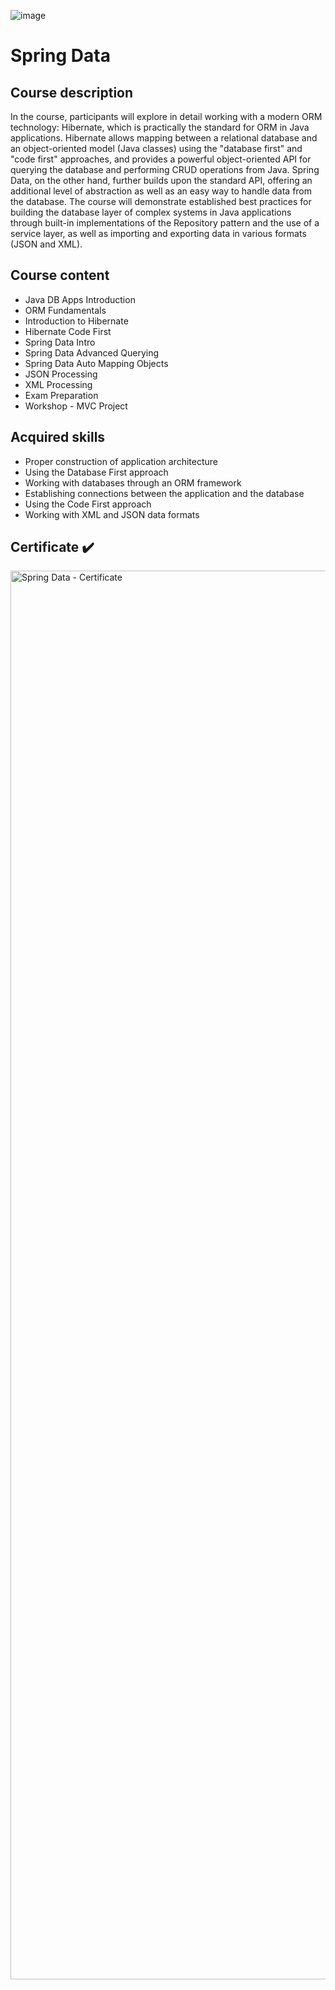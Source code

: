 ![image](https://github.com/viktorpetrov1997/JS-Advanced/assets/126717931/b098ecc3-b258-4ecc-a573-9edd0e30164b)

# Spring Data
## Course description
In the course, participants will explore in detail working with a modern ORM technology: Hibernate, which is practically the standard for ORM in Java applications. Hibernate allows mapping between a relational database and an object-oriented model (Java classes) using the "database first" and "code first" approaches, and provides a powerful object-oriented API for querying the database and performing CRUD operations from Java. Spring Data, on the other hand, further builds upon the standard API, offering an additional level of abstraction as well as an easy way to handle data from the database. The course will demonstrate established best practices for building the database layer of complex systems in Java applications through built-in implementations of the Repository pattern and the use of a service layer, as well as importing and exporting data in various formats (JSON and XML).
## Course content
* Java DB Apps Introduction
* ORM Fundamentals
* Introduction to Hibernate
* Hibernate Code First
* Spring Data Intro
* Spring Data Advanced Querying
* Spring Data Auto Mapping Objects
* JSON Processing
* XML Processing
* Exam Preparation
* Workshop - MVC Project

## Acquired skills
* Proper construction of application architecture
* Using the Database First approach
* Working with databases through an ORM framework
* Establishing connections between the application and the database
* Using the Code First approach
* Working with XML and JSON data formats
## Certificate :heavy_check_mark:
<img width="780" height="2254" alt="Spring Data - Certificate" src="https://github.com/user-attachments/assets/7b079e05-12fa-4b5e-bf3d-0573112a8fdf" />
